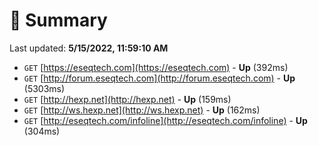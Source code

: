 # 📖 Summary
Last updated: **5/15/2022, 11:59:10 AM**

- `GET` [https://eseqtech.com](https://eseqtech.com) - **Up** (392ms)
- `GET` [http://forum.eseqtech.com](http://forum.eseqtech.com) - **Up** (5303ms)
- `GET` [http://hexp.net](http://hexp.net) - **Up** (159ms)
- `GET` [http://ws.hexp.net](http://ws.hexp.net) - **Up** (162ms)
- `GET` [http://eseqtech.com/infoline](http://eseqtech.com/infoline) - **Up** (304ms)
